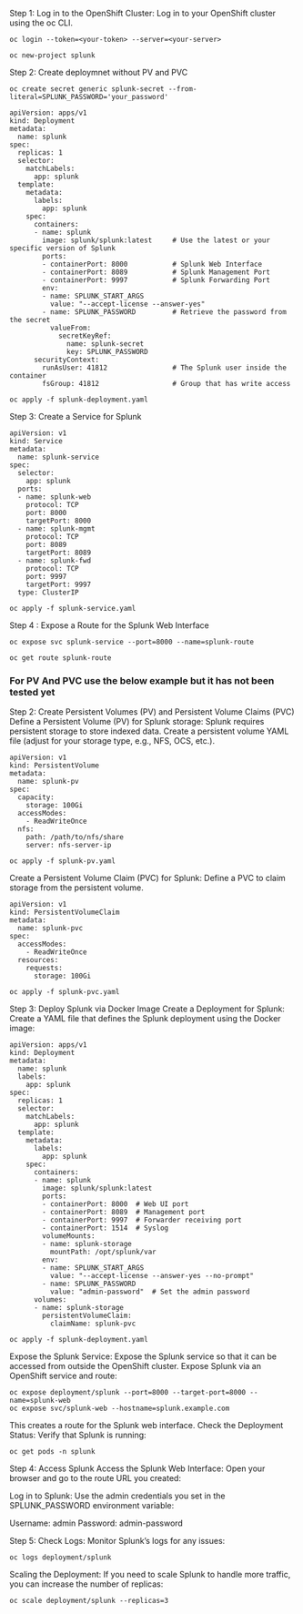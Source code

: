 Step 1: Log in to the OpenShift Cluster: Log in to your OpenShift cluster using the oc CLI.

```oc login --token=<your-token> --server=<your-server>```

```oc new-project splunk```

Step 2: Create deploymnet without PV and PVC 

```oc create secret generic splunk-secret --from-literal=SPLUNK_PASSWORD='your_password'```

```
apiVersion: apps/v1
kind: Deployment
metadata:
  name: splunk
spec:
  replicas: 1
  selector:
    matchLabels:
      app: splunk
  template:
    metadata:
      labels:
        app: splunk
    spec:
      containers:
      - name: splunk
        image: splunk/splunk:latest     # Use the latest or your specific version of Splunk
        ports:
        - containerPort: 8000           # Splunk Web Interface
        - containerPort: 8089           # Splunk Management Port
        - containerPort: 9997           # Splunk Forwarding Port
        env:
        - name: SPLUNK_START_ARGS
          value: "--accept-license --answer-yes"
        - name: SPLUNK_PASSWORD         # Retrieve the password from the secret
          valueFrom:
            secretKeyRef:
              name: splunk-secret
              key: SPLUNK_PASSWORD
      securityContext:
        runAsUser: 41812                # The Splunk user inside the container
        fsGroup: 41812                  # Group that has write access
```

```oc apply -f splunk-deployment.yaml```

Step 3: Create a Service for Splunk

```
apiVersion: v1
kind: Service
metadata:
  name: splunk-service
spec:
  selector:
    app: splunk
  ports:
  - name: splunk-web
    protocol: TCP
    port: 8000
    targetPort: 8000
  - name: splunk-mgmt
    protocol: TCP
    port: 8089
    targetPort: 8089
  - name: splunk-fwd
    protocol: TCP
    port: 9997
    targetPort: 9997
  type: ClusterIP
```

```oc apply -f splunk-service.yaml```

Step 4 : Expose a Route for the Splunk Web Interface 

```oc expose svc splunk-service --port=8000 --name=splunk-route```

```oc get route splunk-route```


### For PV And PVC use the below example but it has not been tested yet 

Step 2: Create Persistent Volumes (PV) and Persistent Volume Claims (PVC)
Define a Persistent Volume (PV) for Splunk storage: Splunk requires persistent storage to store indexed data. Create a persistent volume YAML file (adjust for your storage type, e.g., NFS, OCS, etc.).

```
apiVersion: v1
kind: PersistentVolume
metadata:
  name: splunk-pv
spec:
  capacity:
    storage: 100Gi
  accessModes:
    - ReadWriteOnce
  nfs:
    path: /path/to/nfs/share
    server: nfs-server-ip
```

```oc apply -f splunk-pv.yaml```

Create a Persistent Volume Claim (PVC) for Splunk: Define a PVC to claim storage from the persistent volume.

```
apiVersion: v1
kind: PersistentVolumeClaim
metadata:
  name: splunk-pvc
spec:
  accessModes:
    - ReadWriteOnce
  resources:
    requests:
      storage: 100Gi
```

```oc apply -f splunk-pvc.yaml```

Step 3: Deploy Splunk via Docker Image
Create a Deployment for Splunk: Create a YAML file that defines the Splunk deployment using the Docker image:

```
apiVersion: apps/v1
kind: Deployment
metadata:
  name: splunk
  labels:
    app: splunk
spec:
  replicas: 1
  selector:
    matchLabels:
      app: splunk
  template:
    metadata:
      labels:
        app: splunk
    spec:
      containers:
      - name: splunk
        image: splunk/splunk:latest
        ports:
        - containerPort: 8000  # Web UI port
        - containerPort: 8089  # Management port
        - containerPort: 9997  # Forwarder receiving port
        - containerPort: 1514  # Syslog
        volumeMounts:
        - name: splunk-storage
          mountPath: /opt/splunk/var
        env:
        - name: SPLUNK_START_ARGS
          value: "--accept-license --answer-yes --no-prompt"
        - name: SPLUNK_PASSWORD
          value: "admin-password"  # Set the admin password
      volumes:
      - name: splunk-storage
        persistentVolumeClaim:
          claimName: splunk-pvc
```

```oc apply -f splunk-deployment.yaml```

Expose the Splunk Service: Expose the Splunk service so that it can be accessed from outside the OpenShift cluster.
Expose Splunk via an OpenShift service and route:

```
oc expose deployment/splunk --port=8000 --target-port=8000 --name=splunk-web
oc expose svc/splunk-web --hostname=splunk.example.com
```

This creates a route for the Splunk web interface.
Check the Deployment Status: Verify that Splunk is running:

```oc get pods -n splunk```

Step 4: Access Splunk
Access the Splunk Web Interface: Open your browser and go to the route URL you created:

Log in to Splunk: Use the admin credentials you set in the SPLUNK_PASSWORD environment variable:

Username: admin
Password: admin-password

Step 5: Check Logs: Monitor Splunk’s logs for any issues:

```oc logs deployment/splunk```

Scaling the Deployment: If you need to scale Splunk to handle more traffic, you can increase the number of replicas:

```oc scale deployment/splunk --replicas=3```
